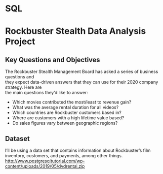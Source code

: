 # SQL
# Rockbuster Stealth Data Analysis Project
    
## Key Questions and Objectives
    
The Rockbuster Stealth Management Board has asked a series of business questions and    
they expect data-driven answers that they can use for their 2020 company strategy. Here are    
the main questions they’d like to answer:    
* Which movies contributed the most/least to revenue gain?    
* What was the average rental duration for all videos?    
* Which countries are Rockbuster customers based in?    
* Where are customers with a high lifetime value based?    
* Do sales figures vary between geographic regions?   
  
## Dataset

I’ll be using a data set that contains information about Rockbuster’s
film inventory, customers, and payments, among other things.
http://www.postgresqltutorial.com/wp-content/uploads/2019/05/dvdrental.zip
